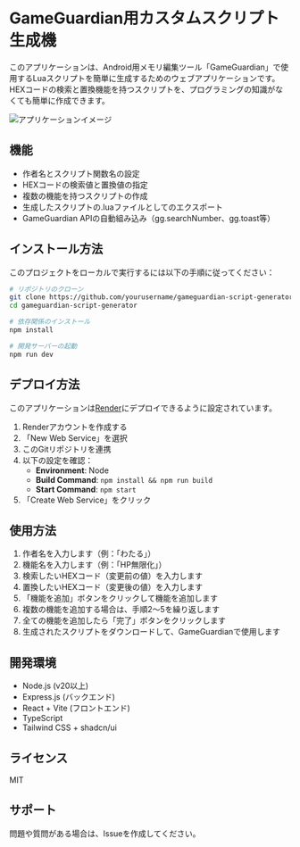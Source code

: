# GameGuardian用カスタムスクリプト生成機

このアプリケーションは、Android用メモリ編集ツール「GameGuardian」で使用するLuaスクリプトを簡単に生成するためのウェブアプリケーションです。HEXコードの検索と置換機能を持つスクリプトを、プログラミングの知識がなくても簡単に作成できます。

![アプリケーションイメージ](./attached_assets/スクリーンショット%202025-04-03%2011.15.23.png)

## 機能

- 作者名とスクリプト関数名の設定
- HEXコードの検索値と置換値の指定
- 複数の機能を持つスクリプトの作成
- 生成したスクリプトの.luaファイルとしてのエクスポート
- GameGuardian APIの自動組み込み（gg.searchNumber、gg.toast等）

## インストール方法

このプロジェクトをローカルで実行するには以下の手順に従ってください：

```bash
# リポジトリのクローン
git clone https://github.com/yourusername/gameguardian-script-generator.git
cd gameguardian-script-generator

# 依存関係のインストール
npm install

# 開発サーバーの起動
npm run dev
```

## デプロイ方法

このアプリケーションは[Render](https://render.com/)にデプロイできるように設定されています。

1. Renderアカウントを作成する
2. 「New Web Service」を選択
3. このGitリポジトリを連携
4. 以下の設定を確認：
   - **Environment**: Node
   - **Build Command**: `npm install && npm run build`
   - **Start Command**: `npm start`
5. 「Create Web Service」をクリック

## 使用方法

1. 作者名を入力します（例：「わたる」）
2. 機能名を入力します（例：「HP無限化」）
3. 検索したいHEXコード（変更前の値）を入力します
4. 置換したいHEXコード（変更後の値）を入力します
5. 「機能を追加」ボタンをクリックして機能を追加します
6. 複数の機能を追加する場合は、手順2〜5を繰り返します
7. 全ての機能を追加したら「完了」ボタンをクリックします
8. 生成されたスクリプトをダウンロードして、GameGuardianで使用します

## 開発環境

- Node.js (v20以上)
- Express.js (バックエンド)
- React + Vite (フロントエンド)
- TypeScript
- Tailwind CSS + shadcn/ui

## ライセンス

MIT

## サポート

問題や質問がある場合は、Issueを作成してください。